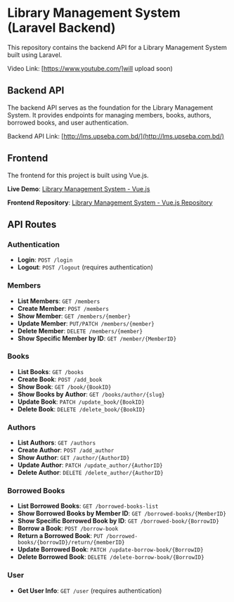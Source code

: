 # Library Management System (Laravel Backend)

This repository contains the backend API for a Library Management System built using Laravel.

Video Link: [https://www.youtube.com/]will upload soon)

## Backend API

The backend API serves as the foundation for the Library Management System. It provides endpoints for managing members, books, authors, borrowed books, and user authentication.

Backend API Link: [http://lms.upseba.com.bd/](http://lms.upseba.com.bd/)

## Frontend

The frontend for this project is built using Vue.js.

**Live Demo**: [Library Management System - Vue.js](https://library-management-system-vue-js.vercel.app/)

**Frontend Repository**: [Library Management System - Vue.js Repository](https://github.com/rsmmonaem/library-management-system-vue_js)

## API Routes

### Authentication

- **Login**: `POST /login`
- **Logout**: `POST /logout` (requires authentication)

### Members

- **List Members**: `GET /members`
- **Create Member**: `POST /members`
- **Show Member**: `GET /members/{member}`
- **Update Member**: `PUT/PATCH /members/{member}`
- **Delete Member**: `DELETE /members/{member}`
- **Show Specific Member by ID**: `GET /member/{MemberID}`

### Books

- **List Books**: `GET /books`
- **Create Book**: `POST /add_book`
- **Show Book**: `GET /book/{BookID}`
- **Show Books by Author**: `GET /books/author/{slug}`
- **Update Book**: `PATCH /update_book/{BookID}`
- **Delete Book**: `DELETE /delete_book/{BookID}`

### Authors

- **List Authors**: `GET /authors`
- **Create Author**: `POST /add_author`
- **Show Author**: `GET /author/{AuthorID}`
- **Update Author**: `PATCH /update_author/{AuthorID}`
- **Delete Author**: `DELETE /delete_author/{AuthorID}`

### Borrowed Books

- **List Borrowed Books**: `GET /borrowed-books-list`
- **Show Borrowed Books by Member ID**: `GET /borrowed-books/{MemberID}`
- **Show Specific Borrowed Book by ID**: `GET /borrowed-book/{BorrowID}`
- **Borrow a Book**: `POST /borrow-book`
- **Return a Borrowed Book**: `PUT /borrowed-books/{borrowID}/return/{memberID}`
- **Update Borrowed Book**: `PATCH /update-borrow-book/{BorrowID}`
- **Delete Borrowed Book**: `DELETE /delete-borrow-book/{BorrowID}`

### User

- **Get User Info**: `GET /user` (requires authentication)

